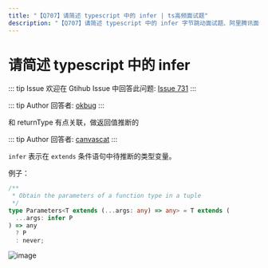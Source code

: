 ```yaml
---
title: "【Q707】请简述 typescript 中的 infer | ts高频面试题"
description: "【Q707】请简述 typescript 中的 infer 字节跳动面试题、阿里腾讯面试题、美团小米面试题。"
---
```


# 请简述 typescript 中的 infer

::: tip Issue
欢迎在 Gtihub Issue 中回答此问题: [Issue 731](https://github.com/shfshanyue/Daily-Question/issues/731)
:::

::: tip Author
回答者: [okbug](https://github.com/okbug)
:::

和 returnType 有点关联，做返回值推断的

::: tip Author
回答者: [canvascat](https://github.com/canvascat)
:::

`infer` 表示在 `extends` 条件语句中待推断的类型变量。

例子：

```ts
/**
 * Obtain the parameters of a function type in a tuple
 */
type Parameters<T extends (...args: any) => any> = T extends (
  ...args: infer P
) => any
  ? P
  : never;
```

![image](https://user-images.githubusercontent.com/31235016/169199143-86c51c9c-12a8-4512-bdaa-911d93116b97.png)
